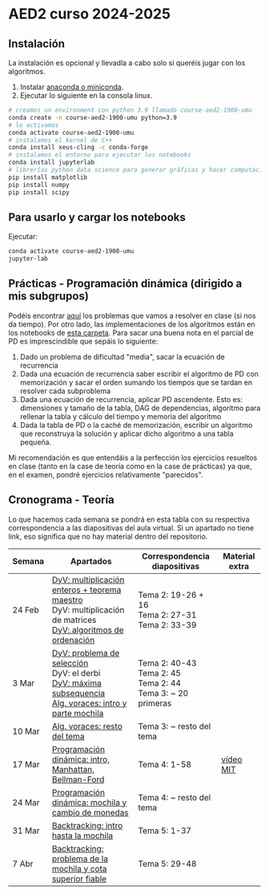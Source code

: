 # AED2 curso 2024-2025

## Instalación

La instalación es opcional y llevadla a cabo solo si queréis jugar con los algoritmos.

1. Instalar [anaconda o miniconda](https://docs.anaconda.com/miniconda/).
2. Ejecutar lo siguiente en la consola linux.
```sh
# creamos un environment con python 3.9 llamado course-aed2-1900-umu
conda create -n course-aed2-1900-umu python=3.9
# lo activamos
conda activate course-aed2-1900-umu
# instalamos el kernel de C++
conda install xeus-cling -c conda-forge
# instalamos el entorno para ejecutar los notebooks
conda install jupyterlab
# librerías python data science para generar gráficas y hacer computación científica
pip install matplotlib
pip install numpy
pip install scipy
```

## Para usarlo y cargar los notebooks

Ejecutar:
```sh
conda activate course-aed2-1900-umu
jupyter-lab
```

## Prácticas - Programación dinámica (dirigido a mis subgrupos)

Podéis encontrar [aquí](dp/programacion_dinamica_problemas.pdf) los problemas que vamos a resolver en clase (si nos da tiempo). Por otro lado,
las implementaciones de los algoritmos están en los notebooks de [esta carpeta](dp).
Para sacar una buena nota en el parcial de PD es imprescindible que sepáis lo siguiente:
1. Dado un problema de dificultad "media", sacar la ecuación de recurrencia
2. Dada una ecuación de recurrencia saber escribir el algoritmo de PD con memorización y sacar el orden sumando los tiempos que se tardan en resolver cada subproblema
3. Dada una ecuación de recurrencia, aplicar PD ascendente. Esto es: dimensiones y tamaño de la tabla, DAG de dependencias, algoritmo para rellenar la tabla y cálculo del tiempo y memoria del algoritmo
4. Dada la tabla de PD o la caché de memorización, escribir un algoritmo que reconstruya la solución y aplicar dicho algoritmo a una tabla pequeña.

Mi recomendación es que entendáis a la perfección los ejercicios resueltos en clase (tanto en la case de teoría como en la case de prácticas) ya que, en el examen, pondré ejercicios relativamente "parecidos".

## Cronograma - Teoría

Lo que hacemos cada semana se pondrá en esta tabla con su respectiva correspondencia a las diapositivas del aula virtual. 
Si un apartado no tiene link, eso significa que no hay material dentro del repositorio.

| Semana | Apartados                                                                                                                                                                                                                               | Correspondencia diapositivas                                          | Material extra                                                                                                                                           |
|--------|-----------------------------------------------------------------------------------------------------------------------------------------------------------------------------------------------------------------------------------------|-----------------------------------------------------------------------|----------------------------------------------------------------------------------------------------------------------------------------------------------|
| 24 Feb | [DyV: multiplicación enteros + teorema maestro](divide-and-conquer/multiplication)<br/>DyV: multiplicación de matrices<br/>[DyV: algoritmos de ordenación](divide-and-conquer/sorting_algorithms)<br/>                                  | Tema 2: 19-26 + 16<br/>Tema 2: 27-31<br/>Tema 2: 33-39<br/>           |                                                                                                                                                          |
| 3 Mar  | [DyV: problema de selección](divide-and-conquer/sorting_algorithms)<br/> DyV: el derbi<br/>[DyV: máxima subsequencia](divide-and-conquer/maximum_subsequence)<br/>[Alg. voraces: intro y parte mochila](greedy/greedy_presentacion.pdf) | Tema 2: 40-43<br/>Tema 2: 45<br/>Tema 2: 44<br/>Tema 3: ~ 20 primeras |                                                                                                                                                          |
| 10 Mar | [Alg. voraces: resto del tema](greedy/greedy_presentacion.pdf)                                                                                                                                                                          | Tema 3: ~ resto del tema                                              |                                                                                                                                                          |
| 17 Mar | [Programación dinámica: intro, Manhattan, Bellman-Ford](dp/DP_presentacion.pdf)                                                                                                                                                         | Tema 4: 1-58                                                          | [vídeo MIT](https://ocw.mit.edu/courses/6-006-introduction-to-algorithms-fall-2011/resources/lecture-19-dynamic-programming-i-fibonacci-shortest-paths/) |
| 24 Mar | [Programación dinámica: mochila y cambio de monedas](dp/DP_presentacion.pdf)                                                                                                                                                            | Tema 4: ~ resto del tema                                              |                                                                                                                                                          |
| 31 Mar | [Backtracking: intro hasta la mochila](backtracking/backtracking_presentacion.pdf)                                                                                                                                                      | Tema 5: 1-37                                                          |                                                                                                                                                          |
| 7 Abr  | [Backtracking: problema de la mochila y cota superior fiable](backtracking/backtracking_presentacion.pdf)                                                                                                                               | Tema 5: 29-48                                                         |                                                                                                                                                          |



